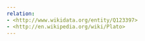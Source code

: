 ```yaml
---
relation:
- <http://www.wikidata.org/entity/Q123397>
- <http://en.wikipedia.org/wiki/Plato>
---
```


